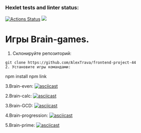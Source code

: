 
### Hexlet tests and linter status:
[![Actions Status](https://github.com/AlexTrava/frontend-project-44/workflows/hexlet-check/badge.svg)](https://github.com/AlexTrava/frontend-project-44/actions) <a href="https://codeclimate.com/github/AlexTrava/frontend-project-44/maintainability"><img src="https://api.codeclimate.com/v1/badges/471e3080e64b578933a1/maintainability" /></a>

# Игры Brain-games.
1. Склонируйте репозиторий:
```
git clone https://github.com/AlexTrava/frontend-project-44
2. Установите игры командами:
```
npm install
npm link


3.Brain-even:
[![asciicast](https://asciinema.org/a/eNb63hD8TVDHnOjmULrMjzjtF.svg)](https://asciinema.org/a/eNb63hD8TVDHnOjmULrMjzjtF)

2.Brain-calc:
[![asciicast](https://asciinema.org/a/gaIKtggm8T9BcKVxZgXUuS6gH.svg)](https://asciinema.org/a/gaIKtggm8T9BcKVxZgXUuS6gH)

3.Brain-GCD:
[![asciicast](https://asciinema.org/a/SqbUKcIE6B6eqoZRuSWmJwo7J.svg)](https://asciinema.org/a/SqbUKcIE6B6eqoZRuSWmJwo7J)

4.Brain-progression:
[![asciicast](https://asciinema.org/a/L7K56WzWJ9JPyIBR0wQMsFITm.svg)](https://asciinema.org/a/L7K56WzWJ9JPyIBR0wQMsFITm)

5.Brain-prime:
[![asciicast](https://asciinema.org/a/L6hgdzMsHovVxQ0fnhw9FKjQp.svg)](https://asciinema.org/a/L6hgdzMsHovVxQ0fnhw9FKjQp)
